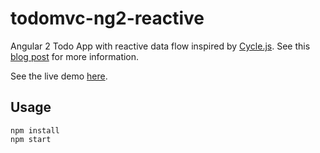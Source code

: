 # todomvc-ng2-reactive

Angular 2 Todo App with reactive data flow inspired by [Cycle.js](cycle.js.org). See this [blog post](http://blog.lambda-it.ch/reactive-data-flow-in-angular-2/) for more information.

See the live demo [here](http://wmaurer.github.io/todomvc-ng2-reactive/).

## Usage

```
npm install
npm start
```


